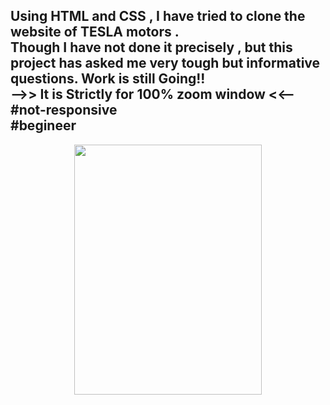 <h2>
Using HTML and CSS , I have tried to clone the website of TESLA motors .<br> Though I have not done it precisely , but this project has asked me very tough but informative questions. Work is still Going!!
<br>
-->> It is Strictly for 100% zoom window <<--<br>
#not-responsive <br>
#begineer
</h2>
<center> <img src="http://justanimegifs.tumblr.com/post/19734511752" height =400 width =300> </center>

